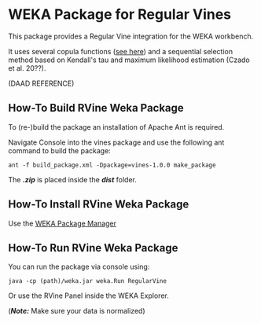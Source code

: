 # WEKA Package for Regular Vines
This package provides a Regular Vine integration for the WEKA workbench.

It uses several copula functions ([see here](doc/Copula_Functions_for_Regular_Vines_Usage.pdf)) and a sequential selection method based on Kendall's tau and maximum likelihood estimation (Czado et al. 20??).

(DAAD REFERENCE)

## How-To Build RVine Weka Package
To (re-)build the package an installation of Apache Ant is required.

Navigate Console into the vines package and use the following ant command to build the package:

```
ant -f build_package.xml -Dpackage=vines-1.0.0 make_package
```

The **_.zip_** is placed inside the **_dist_** folder.

## How-To Install RVine Weka Package

Use the [WEKA Package Manager](https://weka.wikispaces.com/How+do+I+use+the+package+manager%3F)

## How-To Run RVine Weka Package

You can run the package via console using:

```
java -cp (path)/weka.jar weka.Run RegularVine
```

Or use the RVine Panel inside the WEKA Explorer.

(**_Note:_** Make sure your data is normalized)
